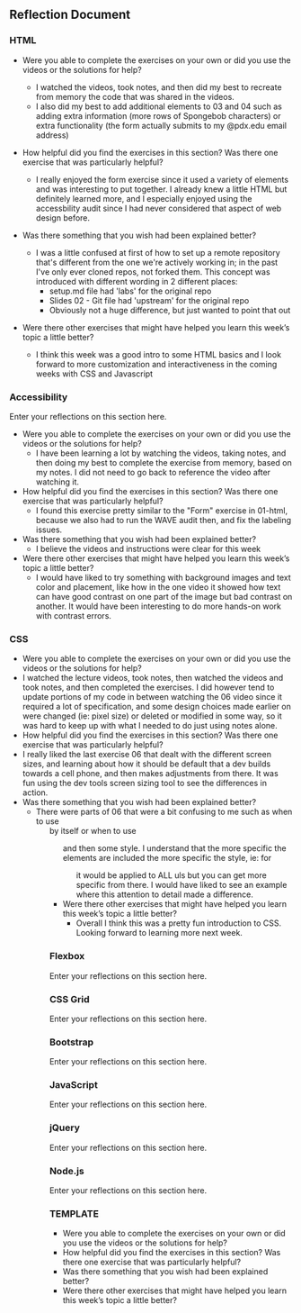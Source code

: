 ## Reflection Document

### HTML

- Were you able to complete the exercises on your own or did you use the videos or the solutions for help?

  - I watched the videos, took notes, and then did my best to recreate from memory the code that was shared in the videos.
  - I also did my best to add additional elements to 03 and 04 such as adding extra information (more rows of Spongebob characters) or extra functionality (the form actually submits to my @pdx.edu email address)

- How helpful did you find the exercises in this section? Was there one exercise that was particularly helpful?

  - I really enjoyed the form exercise since it used a variety of elements and was interesting to put together. I already knew a little HTML but definitely learned more, and I especially enjoyed using the accessbility audit since I had never considered that aspect of web design before.

- Was there something that you wish had been explained better?

  - I was a little confused at first of how to set up a remote repository that's different from the one we're actively working in; in the past I've only ever cloned repos, not forked them. This concept was introduced with different wording in 2 different places:
    - setup.md file had 'labs' for the original repo
    - Slides 02 - Git file had 'upstream' for the original repo
    - Obviously not a huge difference, but just wanted to point that out

- Were there other exercises that might have helped you learn this week’s topic a little better?
  - I think this week was a good intro to some HTML basics and I look forward to more customization and interactiveness in the coming weeks with CSS and Javascript

### Accessibility

Enter your reflections on this section here.

- Were you able to complete the exercises on your own or did you use the videos or the solutions for help?
  - I have been learning a lot by watching the videos, taking notes, and then doing my best to complete the exercise from memory, based on my notes. I did not need to go back to reference the video after watching it.
- How helpful did you find the exercises in this section? Was there one exercise that was particularly helpful?
  - I found this exercise pretty similar to the "Form" exercise in 01-html, because we also had to run the WAVE audit then, and fix the labeling issues.
- Was there something that you wish had been explained better?
  - I believe the videos and instructions were clear for this week
- Were there other exercises that might have helped you learn this week’s topic a little better?
  - I would have liked to try something with background images and text color and placement, like how in the one video it showed how text can have good contrast on one part of the image but bad contrast on another. It would have been interesting to do more hands-on work with contrast errors.

### CSS

- Were you able to complete the exercises on your own or did you use the videos or the solutions for help?
- I watched the lecture videos, took notes, then watched the videos and took notes, and then completed the exercises. I did however tend to update portions of my code in between watching the 06 video since it required a lot of specification, and some design choices made earlier on were changed (ie: pixel size) or deleted or modified in some way, so it was hard to keep up with what I needed to do just using notes alone.
- How helpful did you find the exercises in this section? Was there one exercise that was particularly helpful?
- I really liked the last exercise 06 that dealt with the different screen sizes, and learning about how it should be default that a dev builds towards a cell phone, and then makes adjustments from there. It was fun using the dev tools screen sizing tool to see the differences in action.
- Was there something that you wish had been explained better?
  - There were parts of 06 that were a bit confusing to me such as when to use <ul> by itself or when to use <ul li> and then some style. I understand that the more specific the elements are included the more specific the style, ie: for <ul> it would be applied to ALL uls but you can get more specific from there. I would have liked to see an example where this attention to detail made a difference.
- Were there other exercises that might have helped you learn this week’s topic a little better?
  - Overall I think this was a pretty fun introduction to CSS. Looking forward to learning more next week.

### Flexbox

Enter your reflections on this section here.

### CSS Grid

Enter your reflections on this section here.

### Bootstrap

Enter your reflections on this section here.

### JavaScript

Enter your reflections on this section here.

### jQuery

Enter your reflections on this section here.

### Node.js

Enter your reflections on this section here.

### TEMPLATE

- Were you able to complete the exercises on your own or did you use the videos or the solutions for help?
- How helpful did you find the exercises in this section? Was there one exercise that was particularly helpful?
- Was there something that you wish had been explained better?
- Were there other exercises that might have helped you learn this week’s topic a little better?
